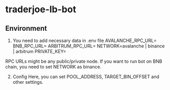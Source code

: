# traderjoe-lb-bot

## Environment
1. You need to add necessary data in .env file
AVALANCHE_RPC_URL=
BNB_RPC_URL= 
ARBITRUM_RPC_URL=
NETWORK=avalanche | binance | arbitrum
PRIVATE_KEY=

RPC URLs might be any public/private node.
If you want to run bot on BNB chain, you need to set NETWORK as binance.

2. Config
Here, you can set POOL_ADDRESS, TARGET_BIN_OFFSET and other settings. 